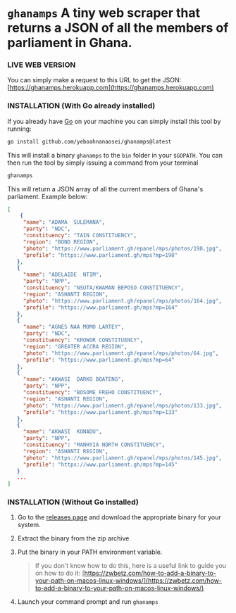 # `ghanamps` A tiny web scraper that returns a JSON of all the members of parliament in Ghana.

### LIVE WEB VERSION
You can simply make a request to this URL to get the JSON:  
[https://ghanamps.herokuapp.com](https://ghanamps.herokuapp.com)  


### INSTALLATION (With Go already installed)
If you already have [Go](https://go.dev/) on your machine you can simply install this tool by running: 
```bash
go install github.com/yeboahnanaosei/ghanamps@latest
```
This will install a binary `ghanamps` to the `bin` folder in your `$GOPATH`. You can
then run the tool by simply issuing a command from your terminal
```bash
ghanamps
```
This will return a JSON array of all the current members of Ghana's parliament. Example below:
```json
[
    {
     "name": "ADAMA  SULEMANA",
     "party": "NDC",
     "constituency": "TAIN CONSTITUENCY",
     "region": "BONO REGION",
     "photo": "https://www.parliament.gh/epanel/mps/photos/198.jpg",
     "profile": "https://www.parliament.gh/mps?mp=198"
   },
   {
     "name": "ADELAIDE  NTIM",
     "party": "NPP",
     "constituency": "NSUTA/KWAMAN BEPOSO CONSTITUENCY",
     "region": "ASHANTI REGION",
     "photo": "https://www.parliament.gh/epanel/mps/photos/164.jpg",
     "profile": "https://www.parliament.gh/mps?mp=164"
   },
   {
     "name": "AGNES NAA MOMO LARTEY",
     "party": "NDC",
     "constituency": "KROWOR CONSTITUENCY",
     "region": "GREATER ACCRA REGION",
     "photo": "https://www.parliament.gh/epanel/mps/photos/64.jpg",
     "profile": "https://www.parliament.gh/mps?mp=64"
   },
   {
     "name": "AKWASI  DARKO BOATENG",
     "party": "NPP",
     "constituency": "BOSOME FREHO CONSTITUENCY",
     "region": "ASHANTI REGION",
     "photo": "https://www.parliament.gh/epanel/mps/photos/133.jpg",
     "profile": "https://www.parliament.gh/mps?mp=133"
   },
   {
     "name": "AKWASI  KONADU",
     "party": "NPP",
     "constituency": "MANHYIA NORTH CONSTITUENCY",
     "region": "ASHANTI REGION",
     "photo": "https://www.parliament.gh/epanel/mps/photos/145.jpg",
     "profile": "https://www.parliament.gh/mps?mp=145"
   }
   ...
]
```

### INSTALLATION (Without Go installed)
1. Go to the [releases page](https://github.com/yeboahnanaosei/ghanamps/releases) and download the appropriate binary for your system.
2. Extract the binary from the zip archive
3. Put the binary in your PATH environment variable.
    > If you don't know how to do this, here is a useful link to guide you on how to do it: [https://zwbetz.com/how-to-add-a-binary-to-your-path-on-macos-linux-windows/](https://zwbetz.com/how-to-add-a-binary-to-your-path-on-macos-linux-windows/)  

4. Launch your command prompt and run `ghanamps`
